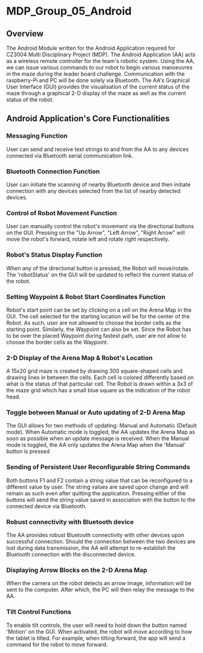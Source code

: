 # MDP_Group_05_Android
## Overview
The Android Module written for the Android Application required for CZ3004 Multi Disciplinary Project (MDP).
The Android Application (AA) acts as a wireless remote controller for the team's robotic system. Using the AA, we can issue various commands to our robot to begin various manoeuvres in the maze during the leader board challenge. Communication with the raspberry-Pi and PC will be done solely via Bluetooth.
The AA's Graphical User Interface (GUI) provides the visualisation of the current status of the maze through a graphical 2-D display of the maze as well as the current status of the robot.
 
## Android Application's Core Functionalities
### Messaging Function
User can send and receive text strings to and from the AA to any devices connected via Bluetooth serial communication link.

### Bluetooth Connection Function
User can initiate the scanning of nearby Bluetooth device and then initiate connection with any devices selected from the list of nearby detected devices. 
 
### Control of Robot Movement Function
User can manually control the robot's movement via the directional buttons on the GUI. Pressing on the "Up Arrow", "Left Arrow", "Right Arrow" will move the robot's forward, rotate left and rotate right respectively.

### Robot's Status Display Function
When any of the directional button is pressed, the Robot will move/rotate. The 'robotStatus' on the GUI will be updated to reflect the current status of the robot.

### Setting Waypoint & Robot Start Coordinates Function
Robot's start point can be set by clicking on a cell on the Arena Map in the GUI. The cell selected for the starting location will be for the center of the Robot. As such, user are not allowed to choose the border cells as the starting point. Similarly, the Waypoint can also be set. Since the Robot has to be over the placed Waypoint during fastest path, user are not allow to choose the border cells as the Waypoint.

### 2-D Display of  the Arena Map & Robot's Location
A 15x20 grid maze is created by drawing 300 square-shaped cells and drawing lines in between the cells. Each cell is colored differently based on what is the status of that particular cell. The Robot is drawn within a 3x3 of the maze grid which has a small blue square as the indication of the robot head.

### Toggle between Manual or Auto updating of 2-D Arena Map
The GUI allows for two methods of updating: Manual and Automatic (Default mode). When Automatic mode is toggled, the AA updates the Arena Map as soon as possible when an update message is received. When the Manual mode is toggled, the AA only updates the Arena Map when the 'Manual' button is pressed

### Sending of Persistent User Reconfigurable String Commands 
Both buttons F1 and F2 contain a string value that can be reconfigured to a different value by user. The string values are saved upon change and will remain as such even after quitting the application. Pressing either of the buttons will send the string value saved in association with the button to the connected device via Bluetooth.

### Robust connectivity with Bluetooth device
The AA provides robust Bluetooth connectivity with other devices upon successful connection. Should the connection between the two devices are lost during data transmission, the AA will attempt to re-establish the Bluetooth connection with the disconnected device.

### Displaying Arrow Blocks on the 2-D Arena Map
When the camera on the robot detects an arrow image, information will be sent to the computer. After which, the PC will then relay the message to the AA.

### Tilt Control Functions
To enable tilt controls, the user will need to hold down the button named 'Motion' on the GUI. When activated, the robot will move according to how the tablet is tilted. For example, when tilting forward, the app will send a command for the robot to move forward.
